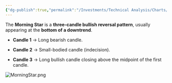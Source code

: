 ```yaml
---
{"dg-publish":true,"permalink":"/Investments/Technical Analysis/Charts/CandleSticks/Morning Star/"}
---
```


The **Morning Star** is a **three-candle bullish reversal pattern**, usually appearing at the **bottom of a downtrend**.

- **Candle 1** → Long bearish candle.
    
- **Candle 2** → Small-bodied candle (indecision).
    
- **Candle 3** → Long bullish candle closing above the midpoint of the first candle.

![MorningStar.png](/img/user/Investments/Technical%20Analysis/Charts/CandleSticks/MorningStar.png)